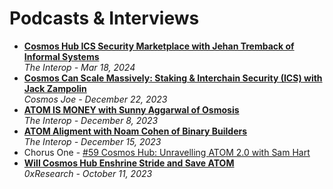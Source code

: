 # Podcasts & Interviews

- [**Cosmos Hub ICS Security Marketplace with Jehan Tremback of Informal Systems**](https://www.youtube.com/watch?v=LKZNDG-5_sU)
  <br/>_The Interop - Mar 18, 2024_
- [**Cosmos Can Scale Massively: Staking & Interchain Security (ICS) with Jack Zampolin**](https://www.youtube.com/watch?v=aiuDsPuLjGs)
  <br/>_Cosmos Joe - December 22, 2023_
- [**ATOM IS MONEY with Sunny Aggarwal of Osmosis**](https://www.youtube.com/watch?v=7tAkdGSMSq0)
  <br/>_The Interop - December 8, 2023_
- [**ATOM Aligment with Noam Cohen of Binary Builders**](https://www.youtube.com/watch?v=U8K3vFFPwAw)
  <br/>_The Interop - December 15, 2023_
- Chorus One - [#59 Cosmos Hub: Unravelling ATOM 2.0 with Sam Hart](https://www.youtube.com/watch?v=c7AH-qYw1J8)
- [**Will Cosmos Hub Enshrine Stride and Save ATOM**](https://www.youtube.com/watch?v=TUrqpCf62bc)
  <br/>_0xResearch - October 11, 2023_
